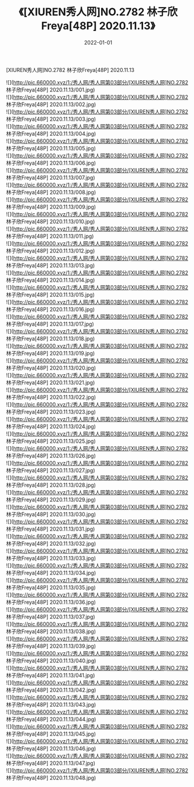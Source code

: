 ﻿---
layout: post
title:  《[XIUREN秀人网]NO.2782 林子欣Freya[48P] 2020.11.13》
date:   2022-01-01
img: http://pic.660000.xyz/1:/秀人网/秀人网第03部分/[XIUREN秀人网]NO.2782 林子欣Freya[48P] 2020.11.13/000.jpg
categories: [美女, 清纯, 唯美]
---

[XIUREN秀人网]NO.2782 林子欣Freya[48P] 2020.11.13

 ![](http://pic.660000.xyz/1:/秀人网/秀人网第03部分/[XIUREN秀人网]NO.2782 林子欣Freya[48P] 2020.11.13/001.jpg) <br>![](http://pic.660000.xyz/1:/秀人网/秀人网第03部分/[XIUREN秀人网]NO.2782 林子欣Freya[48P] 2020.11.13/002.jpg) <br>![](http://pic.660000.xyz/1:/秀人网/秀人网第03部分/[XIUREN秀人网]NO.2782 林子欣Freya[48P] 2020.11.13/003.jpg) <br>![](http://pic.660000.xyz/1:/秀人网/秀人网第03部分/[XIUREN秀人网]NO.2782 林子欣Freya[48P] 2020.11.13/004.jpg) <br>![](http://pic.660000.xyz/1:/秀人网/秀人网第03部分/[XIUREN秀人网]NO.2782 林子欣Freya[48P] 2020.11.13/005.jpg) <br>![](http://pic.660000.xyz/1:/秀人网/秀人网第03部分/[XIUREN秀人网]NO.2782 林子欣Freya[48P] 2020.11.13/006.jpg) <br>![](http://pic.660000.xyz/1:/秀人网/秀人网第03部分/[XIUREN秀人网]NO.2782 林子欣Freya[48P] 2020.11.13/007.jpg) <br>![](http://pic.660000.xyz/1:/秀人网/秀人网第03部分/[XIUREN秀人网]NO.2782 林子欣Freya[48P] 2020.11.13/008.jpg) <br>![](http://pic.660000.xyz/1:/秀人网/秀人网第03部分/[XIUREN秀人网]NO.2782 林子欣Freya[48P] 2020.11.13/009.jpg) <br>![](http://pic.660000.xyz/1:/秀人网/秀人网第03部分/[XIUREN秀人网]NO.2782 林子欣Freya[48P] 2020.11.13/010.jpg) <br>![](http://pic.660000.xyz/1:/秀人网/秀人网第03部分/[XIUREN秀人网]NO.2782 林子欣Freya[48P] 2020.11.13/011.jpg) <br>![](http://pic.660000.xyz/1:/秀人网/秀人网第03部分/[XIUREN秀人网]NO.2782 林子欣Freya[48P] 2020.11.13/012.jpg) <br>![](http://pic.660000.xyz/1:/秀人网/秀人网第03部分/[XIUREN秀人网]NO.2782 林子欣Freya[48P] 2020.11.13/013.jpg) <br>![](http://pic.660000.xyz/1:/秀人网/秀人网第03部分/[XIUREN秀人网]NO.2782 林子欣Freya[48P] 2020.11.13/014.jpg) <br>![](http://pic.660000.xyz/1:/秀人网/秀人网第03部分/[XIUREN秀人网]NO.2782 林子欣Freya[48P] 2020.11.13/015.jpg) <br>![](http://pic.660000.xyz/1:/秀人网/秀人网第03部分/[XIUREN秀人网]NO.2782 林子欣Freya[48P] 2020.11.13/016.jpg) <br>![](http://pic.660000.xyz/1:/秀人网/秀人网第03部分/[XIUREN秀人网]NO.2782 林子欣Freya[48P] 2020.11.13/017.jpg) <br>![](http://pic.660000.xyz/1:/秀人网/秀人网第03部分/[XIUREN秀人网]NO.2782 林子欣Freya[48P] 2020.11.13/018.jpg) <br>![](http://pic.660000.xyz/1:/秀人网/秀人网第03部分/[XIUREN秀人网]NO.2782 林子欣Freya[48P] 2020.11.13/019.jpg) <br>![](http://pic.660000.xyz/1:/秀人网/秀人网第03部分/[XIUREN秀人网]NO.2782 林子欣Freya[48P] 2020.11.13/020.jpg) <br>![](http://pic.660000.xyz/1:/秀人网/秀人网第03部分/[XIUREN秀人网]NO.2782 林子欣Freya[48P] 2020.11.13/021.jpg) <br>![](http://pic.660000.xyz/1:/秀人网/秀人网第03部分/[XIUREN秀人网]NO.2782 林子欣Freya[48P] 2020.11.13/022.jpg) <br>![](http://pic.660000.xyz/1:/秀人网/秀人网第03部分/[XIUREN秀人网]NO.2782 林子欣Freya[48P] 2020.11.13/023.jpg) <br>![](http://pic.660000.xyz/1:/秀人网/秀人网第03部分/[XIUREN秀人网]NO.2782 林子欣Freya[48P] 2020.11.13/024.jpg) <br>![](http://pic.660000.xyz/1:/秀人网/秀人网第03部分/[XIUREN秀人网]NO.2782 林子欣Freya[48P] 2020.11.13/025.jpg) <br>![](http://pic.660000.xyz/1:/秀人网/秀人网第03部分/[XIUREN秀人网]NO.2782 林子欣Freya[48P] 2020.11.13/026.jpg) <br>![](http://pic.660000.xyz/1:/秀人网/秀人网第03部分/[XIUREN秀人网]NO.2782 林子欣Freya[48P] 2020.11.13/027.jpg) <br>![](http://pic.660000.xyz/1:/秀人网/秀人网第03部分/[XIUREN秀人网]NO.2782 林子欣Freya[48P] 2020.11.13/028.jpg) <br>![](http://pic.660000.xyz/1:/秀人网/秀人网第03部分/[XIUREN秀人网]NO.2782 林子欣Freya[48P] 2020.11.13/029.jpg) <br>![](http://pic.660000.xyz/1:/秀人网/秀人网第03部分/[XIUREN秀人网]NO.2782 林子欣Freya[48P] 2020.11.13/030.jpg) <br>![](http://pic.660000.xyz/1:/秀人网/秀人网第03部分/[XIUREN秀人网]NO.2782 林子欣Freya[48P] 2020.11.13/031.jpg) <br>![](http://pic.660000.xyz/1:/秀人网/秀人网第03部分/[XIUREN秀人网]NO.2782 林子欣Freya[48P] 2020.11.13/032.jpg) <br>![](http://pic.660000.xyz/1:/秀人网/秀人网第03部分/[XIUREN秀人网]NO.2782 林子欣Freya[48P] 2020.11.13/033.jpg) <br>![](http://pic.660000.xyz/1:/秀人网/秀人网第03部分/[XIUREN秀人网]NO.2782 林子欣Freya[48P] 2020.11.13/034.jpg) <br>![](http://pic.660000.xyz/1:/秀人网/秀人网第03部分/[XIUREN秀人网]NO.2782 林子欣Freya[48P] 2020.11.13/035.jpg) <br>![](http://pic.660000.xyz/1:/秀人网/秀人网第03部分/[XIUREN秀人网]NO.2782 林子欣Freya[48P] 2020.11.13/036.jpg) <br>![](http://pic.660000.xyz/1:/秀人网/秀人网第03部分/[XIUREN秀人网]NO.2782 林子欣Freya[48P] 2020.11.13/037.jpg) <br>![](http://pic.660000.xyz/1:/秀人网/秀人网第03部分/[XIUREN秀人网]NO.2782 林子欣Freya[48P] 2020.11.13/038.jpg) <br>![](http://pic.660000.xyz/1:/秀人网/秀人网第03部分/[XIUREN秀人网]NO.2782 林子欣Freya[48P] 2020.11.13/039.jpg) <br>![](http://pic.660000.xyz/1:/秀人网/秀人网第03部分/[XIUREN秀人网]NO.2782 林子欣Freya[48P] 2020.11.13/040.jpg) <br>![](http://pic.660000.xyz/1:/秀人网/秀人网第03部分/[XIUREN秀人网]NO.2782 林子欣Freya[48P] 2020.11.13/041.jpg) <br>![](http://pic.660000.xyz/1:/秀人网/秀人网第03部分/[XIUREN秀人网]NO.2782 林子欣Freya[48P] 2020.11.13/042.jpg) <br>![](http://pic.660000.xyz/1:/秀人网/秀人网第03部分/[XIUREN秀人网]NO.2782 林子欣Freya[48P] 2020.11.13/043.jpg) <br>![](http://pic.660000.xyz/1:/秀人网/秀人网第03部分/[XIUREN秀人网]NO.2782 林子欣Freya[48P] 2020.11.13/044.jpg) <br>![](http://pic.660000.xyz/1:/秀人网/秀人网第03部分/[XIUREN秀人网]NO.2782 林子欣Freya[48P] 2020.11.13/045.jpg) <br>![](http://pic.660000.xyz/1:/秀人网/秀人网第03部分/[XIUREN秀人网]NO.2782 林子欣Freya[48P] 2020.11.13/046.jpg) <br>![](http://pic.660000.xyz/1:/秀人网/秀人网第03部分/[XIUREN秀人网]NO.2782 林子欣Freya[48P] 2020.11.13/047.jpg) <br>![](http://pic.660000.xyz/1:/秀人网/秀人网第03部分/[XIUREN秀人网]NO.2782 林子欣Freya[48P] 2020.11.13/048.jpg) <br>